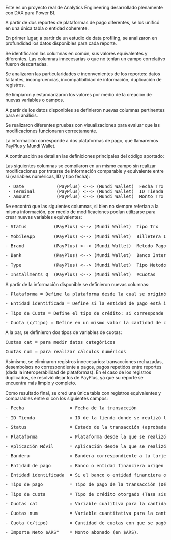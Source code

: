 Este es un proyecto real de Analytics Engineering desarrollado plenamente con DAX para Power BI.

A partir de dos reportes de plataformas de pago diferentes, se los unificó en una única tabla o entidad coherente.

En primer lugar, a partir de un estudio de data profiling, se analizaron en profundidad los datos disponibles para cada reporte.

Se identificaron las columnas en común, sus valores equivalentes y diferentes. Las columnas innecesarias o que no tenían un campo correlativo fueron descartadas.

Se analizaron las particularidades e inconvenientes de los reportes: datos faltantes, incongruencias, incompatibilidad de información, duplicación de registros.

Se limpiaron y estandarizaron los valores por medio de la creación de nuevas variables o campos.

A partir de los datos disponibles se definieron nuevas columnas pertinentes para el análisis.

Se realizaron diferentes pruebas con visualizaciones para evaluar que las modificaciones funcionaran correctamente.

La información corresponde a dos plataformas de pago, que llamaremos PayPlus y Mundi Wallet.

A continuación se detallan las definiciones principales del código aportado:


Las siguientes columnas se compilaron en un mismo campo sin realizar modificaciones por tratarse de información comparable y equivalente entre sí (variables numéricas, ID y tipo fecha):

<pre> - Date            (PayPlus) <--> (Mundi Wallet)  Fecha_Trx                   = Fecha de la transacción
 - Terminal        (PayPlus) <--> (Mundi Wallet)  ID_Tienda                         = Tienda de la transacción
 - Amount          (PayPlus) <--> (Mundi Wallet)  Monto_Trx                         = Importe abonado en la transacción </pre>

Se encontró que las siguientes columnas, si bien no siempre referían a la misma información, por medio de modificaciones podían utilizarse para crear nuevas variables equivalentes:

<pre>- Status          (PayPlus) <--> (Mundi Wallet)  Tipo_Trx                          = Estado de la Transacción (aprobada, reembolsada, etc.) </pre>
<pre>- MobileApp       (PayPlus) <--> (Mundi Wallet)  Billetera_Interoperable_Nombre    = Aplicación virtual utilizada para el pago </pre>
<pre>- Brand           (PayPlus) <--> (Mundi Wallet)  Metodo_Pago                       = Bandera correspondiente a la tarjeta de crédito </pre>
<pre>- Bank            (PayPlus) <--> (Mundi Wallet)  Banco_Interoperable_Nombre        = Banco o entidad financiera origen del pago </pre>
<pre>- Type            (PayPlus) <--> (Mundi Wallet)  Tipo_Metodo_Pago                  = Tipo de pago (transferencia, débito, crédito, etc.) </pre>
<pre>- Installments Q  (PayPlus) <--> (Mundi Wallet)  #Cuotas                           = Cantidad de cuotas con que se pagó. </pre>

A partir de la información disponible se definieron nuevas columnas:

<pre>- Plataforma = Define la plataforma desde la cual se originó el pago, por lo que admite solo dos valores: Mundi Wallet/PayPlus. </pre>
<pre>- Entidad identificada = Define si la entidad de pago está identificada o no (muchos pagos con tarjeta de crédito realizados desde Mundi no indican el banco correspondiente a la tarjeta). </pre>
<pre>- Tipo de Cuota = Define el tipo de crédito: si corresponde a una tasa sistémica o preferencial (en las tarjetas de crédito), crédito interno de una plataforma o si no hay datos al respecto. </pre>
<pre>- Cuota (c/tipo) = Define en un mismo valor la cantidad de cuotas otorgadas junto con el tipo de crédito que le corresponde </pre>

A la par, se definieron dos tipos de variables de cuotas:

<pre>Cuotas_cat = para medir datos categóricos </pre>
<pre>Cuotas_num = para realizar cálculos numéricos </pre>

Asimismo, se eliminaron registros innecesarios: transacciones rechazadas, desembolsos no correspondiente a pagos, pagos repetidos entre reportes (dada la interoperabilidad de plataformas).
En el caso de los registros duplicados, se resolvió dejar los de PayPlus, ya que su reporte se encuentra más limpio y completo. 

Como resultado final, se creó una única tabla con registros equivalentes y comparables entre sí con los siguientes campos:

<pre>- Fecha                 = Fecha de la transacción </pre>
<pre>- ID Tienda             = ID de la tienda donde se realizó la transacción. </pre>
<pre>- Status                = Estado de la transacción (aprobada, anulada, reembolsada, etc.) </pre>
<pre>- Plataforma            = Plataforma desde la que se realizó el pago (Mundi Wallet, Pay Plus) </pre>
<pre>- Aplicación Móvil      = Aplicación desde la que se realizó el pago. </pre>
<pre>- Bandera               = Bandera correspondiente a la tarjeta (si se abonó de otra forma se lo define como transferencia) </pre>
<pre>- Entidad de pago       = Banco o entidad financiera origen del pago. </pre>
<pre>- Entidad identificada  = Si el banco o entidad financiera origen del pago está identificado (Sí, No). </pre>
<pre>- Tipo de pago          = Tipo de pago de la transacción (Débito, Crédito, Dinero Disponible, etc.) </pre>
<pre>- Tipo de cuota         = Tipo de crédito otorgado (Tasa sistémica, Tasa Preferencial, Crédito Interno, Crédito #N/D, No crédito). </pre>       
<pre>- Cuotas_cat            = Variable cualitiva para la cantidad de cuotas: si no hay información se define "Crédito #N/D", si corresponde a otros tipos de pago se lo aclara. </pre>
<pre>- Cuotas_num            = Variable cuantitativa para la cantidad de cuotas: solo considera pagos de tipo crédito. Asume valor vacío para otros tipos de pago o si no hay información. </pre>
<pre>- Cuota (c/tipo)        = Cantidad de cuotas con que se pagó + Tipo de cuota otorgada </pre>
<pre>- Importe Neto $ARS"    = Monto abonado (en $ARS). </pre>




